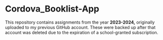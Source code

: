 # Cordova_Booklist-App
This repository contains assignments from the year **2023-2024,** originally uploaded to my previous GitHub account. These were backed up after that account was deleted due to the expiration of a school-granted subscription.
